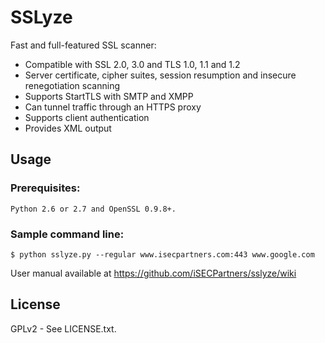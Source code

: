 SSLyze
======

Fast and full-featured SSL scanner:
* Compatible with SSL 2.0, 3.0 and TLS 1.0, 1.1 and 1.2
* Server certificate, cipher suites, session resumption and insecure renegotiation scanning
* Supports StartTLS with SMTP and XMPP
* Can tunnel traffic through an HTTPS proxy
* Supports client authentication
* Provides XML output

Usage
-----

### Prerequisites: 
	Python 2.6 or 2.7 and OpenSSL 0.9.8+.

### Sample command line:
	$ python sslyze.py --regular www.isecpartners.com:443 www.google.com

User manual available at https://github.com/iSECPartners/sslyze/wiki

License
--------
GPLv2 - See LICENSE.txt.
